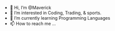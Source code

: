 - 👋 Hi, I’m @Maverick
- 👀 I’m interested in Coding, Trading, & sports.
- 🌱 I’m currently learning Programming Languages
- 📫 How to reach me ...

<!---
Encryptedkvng/Encryptedkvng is a ✨ special ✨ repository because its `README.md` (this file) appears on your GitHub profile.
You can click the Preview link to take a look at your changes.
--->
